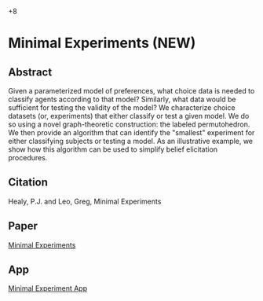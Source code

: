 +8

# Minimal Experiments (NEW)

## Abstract

Given a parameterized model of preferences, what choice data is needed to classify agents according to that model? Similarly, what data would be sufficient for testing the validity of the model? We characterize choice datasets (or, experiments) that either classify or test a given model. We do so using a novel graph-theoretic construction: the labeled permutohedron. We then provide an algorithm that can identify the "smallest" experiment for either classifying subjects or testing a model. As an illustrative example, we show how this algorithm can be used to simplify belief elicitation procedures.

## Citation 

Healy, P.J. and Leo, Greg, Minimal Experiments

## Paper

[Minimal Experiments](../files/Papers/WP_Minmal_Experiments.pdf)

## App

[Minimal Experiment App](https://gregleo-econ.shinyapps.io/minimalexperiments/)


